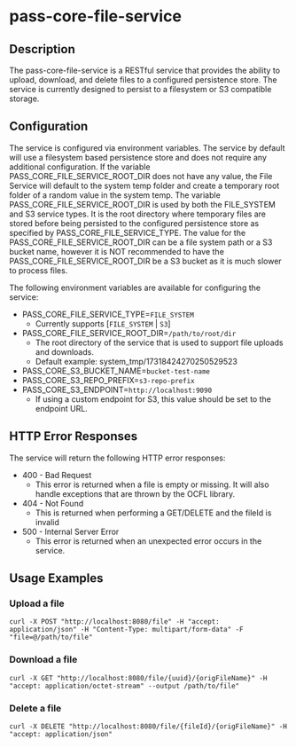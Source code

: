 # pass-core-file-service

## Description
The pass-core-file-service is a RESTful service that provides the ability to upload, download, and delete files to a
configured persistence store. The service is currently designed to persist to a filesystem or S3 compatible storage.

## Configuration
The service is configured via environment variables. The service by default will use a filesystem based persistence 
store and does not require any additional configuration. If the variable PASS_CORE_FILE_SERVICE_ROOT_DIR does not have 
any value, the File Service will default to the system temp folder and create a temporary root folder of a random value 
in the system temp. The variable PASS_CORE_FILE_SERVICE_ROOT_DIR is used by both the FILE_SYSTEM and S3 service types. 
It is the root directory where temporary files are stored before being persisted to the configured persistence store as 
specified by PASS_CORE_FILE_SERVICE_TYPE. The value for the PASS_CORE_FILE_SERVICE_ROOT_DIR can be a file system path 
or a S3 bucket name, however it is NOT recommended to have the PASS_CORE_FILE_SERVICE_ROOT_DIR be a S3 bucket as it is 
much slower to process files.

The following environment variables are available for configuring the service:

- PASS_CORE_FILE_SERVICE_TYPE=`FILE_SYSTEM`
  - Currently supports [`FILE_SYSTEM` | `S3`]
- PASS_CORE_FILE_SERVICE_ROOT_DIR=`/path/to/root/dir`
  - The root directory of the service that is used to support file uploads and downloads.
  - Default example: system_tmp/17318424270250529523
- PASS_CORE_S3_BUCKET_NAME=`bucket-test-name`
- PASS_CORE_S3_REPO_PREFIX=`s3-repo-prefix`
- PASS_CORE_S3_ENDPOINT=`http://localhost:9090`
  - If using a custom endpoint for S3, this value should be set to the endpoint URL.

## HTTP Error Responses
The service will return the following HTTP error responses:
- 400 - Bad Request
  - This error is returned when a file is empty or missing. It will also handle exceptions that are thrown by the OCFL
    library. 
- 404 - Not Found
  - This is returned when performing a GET/DELETE and the fileId is invalid
- 500 - Internal Server Error
  - This error is returned when an unexpected error occurs in the service.

## Usage Examples

### Upload a file

```
curl -X POST "http://localhost:8080/file" -H "accept: application/json" -H "Content-Type: multipart/form-data" -F "file=@/path/to/file"
```

### Download a file

```
curl -X GET "http://localhost:8080/file/{uuid}/{origFileName}" -H "accept: application/octet-stream" --output /path/to/file"
```

### Delete a file

```
curl -X DELETE "http://localhost:8080/file/{fileId}/{origFileName}" -H "accept: application/json"
```